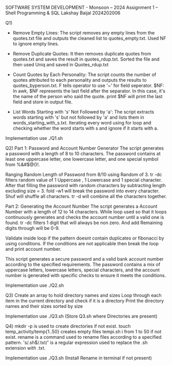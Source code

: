 SOFTWARE SYSTEM DEVELOPMENT - Monsoon – 2024
Assignment 1 – Shell Programming & SQL
Lakshay Baijal             2024202006

Q1)

- Remove Empty Lines:
The script removes any empty lines from the quotes.txt file and outputs the cleaned list to quotes_empty.txt.
Used NF to ignore empty lines.

- Remove Duplicate Quotes:
It then removes duplicate quotes from quotes.txt and saves the result in quotes_rdup.txt.
Sorted the file and then used Uniq and saved in Quotes_rdup.txt

- Count Quotes by Each Personality:
The script counts the number of quotes attributed to each personality and outputs the results to quotes_byperson.txt.
F tells operator to use '~' for field seperator.
$NF: In awk, $NF represents the last field after the separator. In this case, it's the name of the person who said the quote.
print $NF will print the last field and store in output file.

- List Words Starting with 's' Not Followed by 'a':
The script extracts words starting with 's' but not followed by 'a' and lists them in words_starting_with_s.txt.
Iterating every word using for loop and checking whether the word starts with s and ignore if it starts with a.

Implementation use ./Q1.sh


Q2)
Part 1: Password and Account Number Generator
The script generates a password with a length of 8 to 10 characters. 
The password contains at least one uppercase letter, one lowercase letter, and one special symbol from %&#$@()!.

Ranging Random Length of Password from 8/10 using Random of 3.
tr -dc filters random value of 1 Uppercase , 1 Lowercase and 1 special character.
After that filling the password with random characters by subtracting length excluding size = 3.
fold -w1 will break the password into every character.
Shuf will shuffle all characters.
tr -d will combine all the characters together.

Part 2: Generating the Account Number
The script generates a Account Number with a length of 12 to 14 characters. 
While loop used so that it loops continuously generates and checks the account number until a valid one is found.
tr -dc filters 1 digit that will always be non zero.
And add Remaining digits through  will be 0-9.

Validate inside loop if the pattern doesnt contain duplicates or fibonacci by using conditions.
If the conditions are not applicable then break the loop and print account number.


This script generates a secure password and a valid bank account number according to the specified requirements. The password contains a mix of uppercase letters, 
lowercase letters, special characters, and the account number is generated with specific checks to ensure it meets the conditions.

Implementation use ./Q2.sh


Q3) 
Create an array to hold directory names and sizes
Loop through each item in the current directory and check if it is a directory
Print the directory names and their sizes sorted by size

Implementation use ./Q3.sh (Store Q3.sh where Directories are present)

Q4) 
mkdir -p is used to create directories if not exist.
touch temp_activity/temp{1..50} creates empty files tempi.sh i from 1 to 50 if not exist.
rename is a command used to rename files according to a specified pattern.
's/\.sh$/.txt/' is a regular expression used to replace the .sh extension with .txt.


Implementation use ./Q3.sh (Install Rename in terminal if not present)
